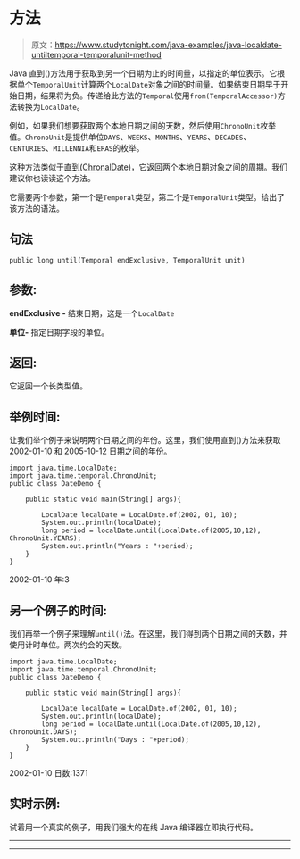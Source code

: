 # 方法

> 原文：<https://www.studytonight.com/java-examples/java-localdate-untiltemporal-temporalunit-method>

Java 直到()方法用于获取到另一个日期为止的时间量，以指定的单位表示。它根据单个`TemporalUnit`计算两个`LocalDate`对象之间的时间量。如果结束日期早于开始日期，结果将为负。传递给此方法的`Temporal`使用`from(TemporalAccessor)`方法转换为`LocalDate`。

例如，如果我们想要获取两个本地日期之间的天数，然后使用`ChronoUnit`枚举值。`ChronoUnit`是提供单位`DAYS`、`WEEKS`、`MONTHS`、`YEARS`、`DECADES`、`CENTURIES`、`MILLENNIA`和`ERAS`的枚举。

这种方法类似于[直到(ChronalDate)](https://www.studytonight.com/java-examples/java-localdate-untilchronolocaldate-method)，它返回两个本地日期对象之间的周期。我们建议你也读读这个方法。

它需要两个参数，第一个是`Temporal`类型，第二个是`TemporalUnit`类型。给出了该方法的语法。

## 句法

```
public long until(Temporal endExclusive, TemporalUnit unit) 
```

## 参数:

**endExclusive -** 结束日期，这是一个`LocalDate`

**单位-** 指定日期字段的单位。

## 返回:

它返回一个长类型值。

## 举例时间:

让我们举个例子来说明两个日期之间的年份。这里，我们使用直到()方法来获取 2002-01-10 和 2005-10-12 日期之间的年份。

```
import java.time.LocalDate;
import java.time.temporal.ChronoUnit;
public class DateDemo {

	public static void main(String[] args){  

		LocalDate localDate = LocalDate.of(2002, 01, 10);
		System.out.println(localDate);
		long period = localDate.until(LocalDate.of(2005,10,12), ChronoUnit.YEARS);
		System.out.println("Years : "+period);
	}
}
```

2002-01-10
年:3

## 另一个例子的时间:

我们再举一个例子来理解`until()`法。在这里，我们得到两个日期之间的天数，并使用计时单位。两次约会的天数。

```
import java.time.LocalDate;
import java.time.temporal.ChronoUnit;
public class DateDemo {

	public static void main(String[] args){  

		LocalDate localDate = LocalDate.of(2002, 01, 10);
		System.out.println(localDate);
		long period = localDate.until(LocalDate.of(2005,10,12), ChronoUnit.DAYS);
		System.out.println("Days : "+period);
	}
}
```

2002-01-10
日数:1371

## 实时示例:

试着用一个真实的例子，用我们强大的在线 Java 编译器立即执行代码。

* * *

* * *